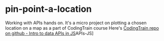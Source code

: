 # pin-point-a-location
Working with APIs hands on. It's a micro project on plotting a chosen location on a map as a part of CodingTrain course
Here's [CodingTrain repo on github - Intro to data APIs in JS](https://github.com/CodingTrain/Intro-to-Data-APIs-JS)APIs-JS]

